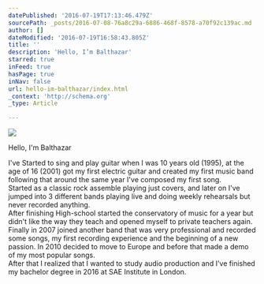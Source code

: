 ```yaml
---
datePublished: '2016-07-19T17:13:46.479Z'
sourcePath: _posts/2016-07-08-76a8c29a-6886-468f-8578-a70f92c139ac.md
author: []
dateModified: '2016-07-19T16:58:43.805Z'
title: ''
description: 'Hello, I’m Balthazar'
starred: true
inFeed: true
hasPage: true
inNav: false
url: hello-im-balthazar/index.html
_context: 'http://schema.org'
_type: Article

---
```

![](https://the-grid-user-content.s3-us-west-2.amazonaws.com/d097d962-7246-4f54-ab5a-387bc794def7.jpg)

Hello, I'm Balthazar

I've Started to sing and play guitar when I was 10 years old (1995), at the age of 16 (2001) got my first electric guitar and created my first music band following that around the same year I've composed my first song.   
Started as a classic rock assemble playing just covers, and later on I've jumped into 3 different bands playing live and doing weekly rehearsals but never recorded anything.   
After finishing High-school started the conservatory of music for a year but didn't like the way they teach and opened myself to private teachers again.   
Finally in 2007 joined another band that was very professional and recorded some songs, my first recording experience and the beginning of a new passion. In 2010 decided to move to Europe and before that made a demo of my most popular songs.   
After that I realized that I wanted to study audio production and I've finished my bachelor degree in 2016 at SAE Institute in London.